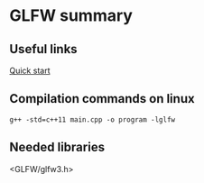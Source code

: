 # GLFW summary
## Useful links
[Quick start](https://www.glfw.org/docs/latest/quick.html)
## Compilation commands on linux
    
    g++ -std=c++11 main.cpp -o program -lglfw

## Needed libraries
<GLFW/glfw3.h>
